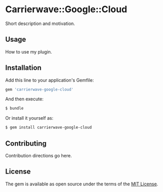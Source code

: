 # Carrierwave::Google::Cloud
Short description and motivation.

## Usage
How to use my plugin.

## Installation
Add this line to your application's Gemfile:

```ruby
gem 'carrierwave-google-cloud'
```

And then execute:
```bash
$ bundle
```

Or install it yourself as:
```bash
$ gem install carrierwave-google-cloud
```

## Contributing
Contribution directions go here.

## License
The gem is available as open source under the terms of the [MIT License](http://opensource.org/licenses/MIT).
